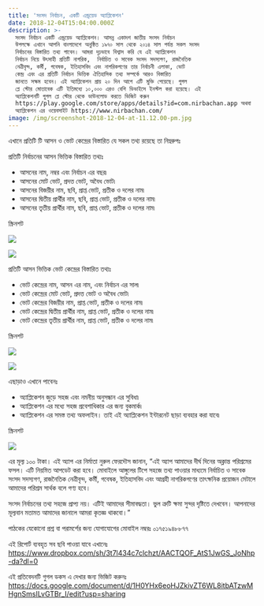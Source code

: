 ```yaml
---
title: 'সংসদ নির্বাচন, একটি এন্ড্রয়েড অ্যাপ্লিকেশন'
date: 2018-12-04T15:04:00.000Z
description: >-
  সংসদ নির্বাচন একটি এন্ড্রয়েড অ্যাপ্লিকেশন। আসন্ন একাদশ জাতীয় সংসদ নির্বাচন
  উপলক্ষে এখানে আপনি বাংলাদেশে অনুষ্ঠিত ১৯৭০ সাল থেকে ২০১৪ সাল পর্যন্ত সকল সংসদ
  নির্বাচনের বিস্তারিত তথ্য পাবেন। আমরা দৃঢ়ভাবে বিশ্বাস করি যে এই অ্যাপ্লিকেশন
  নির্বাচন নিয়ে উৎসাহী প্রতিটি নাগরিক,  নির্বাচিত ও সাবেক সংসদ সদস্যগণ, রাজনৈতিক
  নেত্রীবৃন্দ, কর্মী, গবেষক, ইতিহাসবিদ এবং নাগরিকগণের তার নির্বাচনী এলাকা, ভোট
  কেন্দ্র এবং এর প্রতিটি নির্বাচন ভিত্তিক ঐতিহাসিক তথ্য সম্পর্কে আরও বিস্তারিত
  জানতে সক্ষম হবেন। এই অ্যাপ্লিকেশন প্রায় ২০ দিন আগে এটি মুক্তি পেয়েছে। গুগল
  প্লে স্টোর মোতাবেক এটি ইতিমধ্যে ১০,০০০ এরও বেশি ডিভাইসে ইনস্টল করা হয়েছে। এই
  অ্যাপ্লিকেশনটি গুগল প্লে স্টোর থেকে ডাউনলোড করতে ভিজিট করুন 
  https://play.google.com/store/apps/details?id=com.nirbachan.app অথবা
  অ্যাপ্লিকেশন এর ওয়েবসাইট https://www.nirbachan.com/
image: /img/screenshot-2018-12-04-at-11.12.00-pm.jpg
---
```

এখানে প্রতিটি টি আসন ও ভোট কেন্দ্রের বিস্তারিত যে সকল তথ্য রয়েছে তা নিম্নরুপঃ 

প্রতিটি নির্বাচনের আসন ভিত্তিক বিস্তারিত তথ্যঃ

* আসনের নাম, নম্বর এবং নির্বাচন এর বছর৷
* আসনের মোট ভোট, প্রদত্ত ভোট, অবৈধ ভোট৷
* আসনের বিজয়ীর নাম, ছবি, প্রাপ্ত ভোট, প্রতীক ও দলের নাম৷
* আসনের দ্বিতীয় প্রার্থীর নাম, ছবি, প্রাপ্ত ভোট, প্রতীক ও দলের নাম৷
* আসনের তৃতীয় প্রার্থীর নাম, ছবি, প্রাপ্ত ভোট, প্রতীক ও দলের নাম৷

স্ক্রিনশট

![](/img/constituencies.png)

![](/img/45205582_194242878127597_6702049650817368064_o.png)



প্রতিটি আসন ভিত্তিক ভোট কেন্দ্রের বিস্তারিত তথ্যঃ

* ভোট কেন্দ্রের নাম, আসন এর নাম, এবং নির্বাচন এর সাল৷
* ভোট কেন্দ্রের মোট ভোট, প্রদত্ত ভোট ও অবৈধ ভোট৷
* ভোট কেন্দ্রের বিজয়ীর নাম, প্রাপ্ত ভোট, প্রতীক ও দলের নাম৷
* ভোট কেন্দ্রের দ্বিতীয় প্রার্থীর নাম, প্রাপ্ত ভোট, প্রতীক ও দলের নাম৷
* ভোট কেন্দ্রের তৃতীয় প্রার্থীর নাম, প্রাপ্ত ভোট, প্রতীক ও দলের নাম৷

স্ক্রিনশট

![](/img/vote-centers.png)

![](/img/14.jpg)

 এছাড়াও এখানে পাবেনঃ

* অ্যাপ্লিকেশন জুড়ে সহজ এবং নমনীয় অনুসন্ধান এর সুবিধা৷
* অ্যাপ্লিকেশন এর মধ্যে সহজ প্রবেশাধিকার এর জন্য বুকমার্ক৷
* অ্যাপ্লিকেশন এর সমস্ত তথ্য অফলাইন। তাই এই অ্যাপ্লিকেশন ইন্টারনেট ছাড়া ব্যবহার করা যাবে৷

স্ক্রিনশট

![](/img/13.jpg)

এর মূল্য ১০০ টাকা। এই অ্যাপ এর নির্মাতা নুরুল ফেরদৌস জানান, “এই অ্যাপ আমাদের দীর্ঘ দিনের অক্লান্ত পরিশ্রমের ফসল। এটি নিয়মিত আপডেট করা হবে। মোবাইলে আঙ্গুলের টিপে সহজে তথ্য পাওয়ার মাধ্যমে নির্বাচিত ও সাবেক সংসদ সদস্যগণ, রাজনৈতিক নেত্রীবৃন্দ, কর্মী, গবেষক, ইতিহাসবিদ এবং আগ্রহী নাগরিকগণের তাৎক্ষনিক প্রয়োজন মেটালে আমাদের পরিশ্রম সার্থক বলে গণ্য হবে।

সংসদ নির্বাচনের তথ্য সহজে প্রাপ্য নয়। এটিই আমাদের সীমাবদ্ধতা। ভুল ত্রুটি ক্ষমা সুন্দর দৃষ্টিতে দেখবেন। আপনাদের মূল্যবান মতামত আমাদের জানালে আমরা কৃতজ্ঞ থাকবো।” 

 

 

পাঠকের যেকোনো প্রশ্ন বা পরামর্শের জন্য যোগাযোগের মোবাইল নম্বরঃ ০১৭৫১৯৪৮৮৭৭

 

এই রিপোর্ট ব্যবহৃত সব ছবি পাওয়া যাবে এখানেঃ https://www.dropbox.com/sh/3t7l434c7clchzt/AACTQOF_AtS1JwGS_JoNhp-da?dl=0 

 

এই প্রতিবেদনটি গুগল ডকস এ দেখার জন্য ভিজিট করুনঃ https://docs.google.com/document/d/1H0YHx6eoHJZkivZT6WL8itbATzwMHgnSmsILvGTBr_I/edit?usp=sharing

